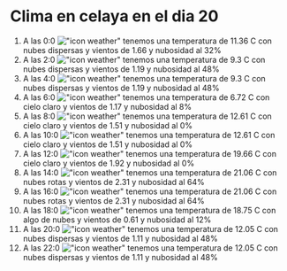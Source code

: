 # Clima en celaya en el dia 20

1. A las 0:0 !["icon weather"](http://openweathermap.org/img/w/03n.png) tenemos una temperatura de 11.36 C con nubes dispersas y  vientos de 1.66 y nubosidad al 32%
1. A las 2:0 !["icon weather"](http://openweathermap.org/img/w/03n.png) tenemos una temperatura de 9.3 C con nubes dispersas y  vientos de 1.19 y nubosidad al 48%
1. A las 4:0 !["icon weather"](http://openweathermap.org/img/w/03n.png) tenemos una temperatura de 9.3 C con nubes dispersas y  vientos de 1.19 y nubosidad al 48%
1. A las 6:0 !["icon weather"](http://openweathermap.org/img/w/02n.png) tenemos una temperatura de 6.72 C con cielo claro y  vientos de 1.17 y nubosidad al 8%
1. A las 8:0 !["icon weather"](http://openweathermap.org/img/w/01d.png) tenemos una temperatura de 12.61 C con cielo claro y  vientos de 1.51 y nubosidad al 0%
1. A las 10:0 !["icon weather"](http://openweathermap.org/img/w/01d.png) tenemos una temperatura de 12.61 C con cielo claro y  vientos de 1.51 y nubosidad al 0%
1. A las 12:0 !["icon weather"](http://openweathermap.org/img/w/01d.png) tenemos una temperatura de 19.66 C con cielo claro y  vientos de 1.92 y nubosidad al 0%
1. A las 14:0 !["icon weather"](http://openweathermap.org/img/w/04d.png) tenemos una temperatura de 21.06 C con nubes rotas y  vientos de 2.31 y nubosidad al 64%
1. A las 16:0 !["icon weather"](http://openweathermap.org/img/w/04d.png) tenemos una temperatura de 21.06 C con nubes rotas y  vientos de 2.31 y nubosidad al 64%
1. A las 18:0 !["icon weather"](http://openweathermap.org/img/w/02d.png) tenemos una temperatura de 18.75 C con algo de nubes y  vientos de 0.61 y nubosidad al 12%
1. A las 20:0 !["icon weather"](http://openweathermap.org/img/w/03n.png) tenemos una temperatura de 12.05 C con nubes dispersas y  vientos de 1.11 y nubosidad al 48%
1. A las 22:0 !["icon weather"](http://openweathermap.org/img/w/03n.png) tenemos una temperatura de 12.05 C con nubes dispersas y  vientos de 1.11 y nubosidad al 48%
